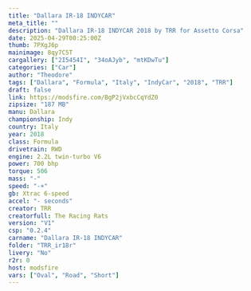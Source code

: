 ```yaml
--- 
title: "Dallara IR-18 INDYCAR"
meta_title: ""
description: "Dallara IR-18 INDYCAR 2018 by TRR for Assetto Corsa"
date: 2025-04-29T00:25:00Z
thumb: 7PXgJ6p
mainimage: 8qy7C5T
cargallery: ["2I5454I", "34oAJyb", "mtKDwTu"]
categories: ["Car"]
author: "Theodore"
tags: ["Dallara", "Formula", "Italy", "IndyCar", "2018", "TRR"]
draft: false
link: https://modsfire.com/BgP2jVxbcCqYdZ0
zipsize: "187 MB"
manu: Dallara
championship: Indy
country: Italy
year: 2018
class: Formula
drivetrain: RWD
engine: 2.2L twin-turbo V6
power: 700 bhp
torque: 506
mass: "-"
speed: "-+"
gb: Xtrac 6-speed
accel: "- seconds"
creator: TRR
creatorfull: The Racing Rats
version: "V1"
csp: "0.2.4"
carname: "Dallara IR-18 INDYCAR"
folder: "TRR_ir18r"
livery: "No"
r2r: 0
host: modsfire
vars: ["Oval", "Road", "Short"]
---
```

